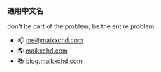 ### 通用中文名
don't be part of the problem, be the entire problem

- 📫 me@maikxchd.com
- 🌎 [maikxchd.com](https://www.maikxchd.com)
- 📚 [blog.maikxchd.com](https://blog.maikxchd.com)
